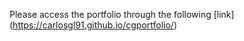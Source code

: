 Please access the portfolio through the following [link] (https://carlosgl91.github.io/cgportfolio/)
